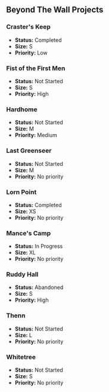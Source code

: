 ## Beyond The Wall Projects

### Craster's Keep

- **Status:** Completed
- **Size:**  S
- **Priority:**  Low

### Fist of the First Men

- **Status:** Not Started
- **Size:**  S
- **Priority:**  High

### Hardhome

- **Status:** Not Started
- **Size:**  M
- **Priority:**  Medium

### Last Greenseer

- **Status:** Not Started
- **Size:**  M
- **Priority:**  No priority

### Lorn Point

- **Status:** Completed
- **Size:**  XS
- **Priority:**  No priority

### Mance's Camp

- **Status:** In Progress
- **Size:**  XL
- **Priority:**  No priority

### Ruddy Hall

- **Status:** Abandoned
- **Size:**  S
- **Priority:**  High

### Thenn

- **Status:** Not Started
- **Size:**  L
- **Priority:**  No priority

### Whitetree

- **Status:** Not Started
- **Size:**  S
- **Priority:**  No priority

